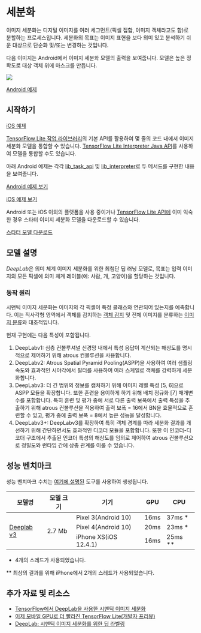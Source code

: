 # 세분화

이미지 세분화는 디지털 이미지를 여러 세그먼트(픽셀 집합, 이미지 객체라고도 함)로 분할하는 프로세스입니다. 세분화의 목표는 이미지 표현을 보다 의미 있고 분석하기 쉬운 대상으로 단순화 및/또는 변경하는 것입니다.

다음 이미지는 Android에서 이미지 세분화 모델의 출력을 보여줍니다. 모델은 높은 정확도로 대상 객체 위에 마스크를 만듭니다.


<img src="../images/segmentation.png" class="attempt-right">

<a class="button button-primary" href="https://github.com/tensorflow/examples/tree/master/lite/examples/image_segmentation/android">Android 예제</a>

## 시작하기

<a class="button button-primary" href="https://github.com/tensorflow/examples/tree/master/lite/examples/image_segmentation/ios">iOS 예제</a>

[TensorFlow Lite 작업 라이브러리](../../inference_with_metadata/task_library/image_segmenter)의 기본 API를 활용하여 몇 줄의 코드 내에서 이미지 세분화 모델을 통합할 수 있습니다. [TensorFlow Lite Interpreter Java API](../../guide/inference#load_and_run_a_model_in_java)를 사용하여 모델을 통합할 수도 있습니다.

아래 Android 예제는 각각 [lib_task_api](https://github.com/tensorflow/examples/tree/master/lite/examples/image_segmentation/android/lib_task_api) 및 [lib_interpreter](https://github.com/tensorflow/examples/tree/master/lite/examples/image_segmentation/android/lib_interpreter)로 두 메서드를 구현한 내용을 보여줍니다.

<a class="button button-primary" href="https://github.com/tensorflow/examples/tree/master/lite/examples/image_segmentation/android">Android 예제 보기</a>

<a class="button button-primary" href="https://github.com/tensorflow/examples/tree/master/lite/examples/image_segmentation/ios">iOS 예제 보기</a>

Android 또는 iOS 이외의 플랫폼을 사용 중이거나 <a href="https://www.tensorflow.org/api_docs/python/tf/lite">TensorFlow Lite API에</a> 이미 익숙한 경우 스타터 이미지 세분화 모델을 다운로드할 수 있습니다.

<a class="button button-primary" href="https://tfhub.dev/tensorflow/lite-model/deeplabv3/1/metadata/2?lite-format=tflite">스타터 모델 다운로드</a>

## 모델 설명

*DeepLab*은 의미 체계 이미지 세분화를 위한 최첨단 딥 러닝 모델로, 목표는 입력 이미지의 모든 픽셀에 의미 체계 레이블(예: 사람, 개, 고양이)을 할당하는 것입니다.

### 동작 원리

시맨틱 이미지 세분화는 이미지의 각 픽셀이 특정 클래스와 연관되어 있는지를 예측합니다. 이는 직사각형 영역에서 객체를 감지하는 <a href="../object_detection/overview.md">객체 감지</a> 및 전체 이미지를 분류하는 <a href="../image_classification/overview.md">이미지 분류</a>와 대조적입니다.

현재 구현에는 다음 특성이 포함됩니다.

<ol>
  <li>DeepLabv1: 심층 컨볼루셔널 신경망 내에서 특성 응답이 계산되는 해상도를 명시적으로 제어하기 위해 atrous 컨볼루션을 사용합니다.</li>
  <li>DeepLabv2: Atrous Spatial Pyramid Pooling(ASPP)을 사용하여 여러 샘플링 속도와 효과적인 시야각에서 필터를 사용하여 여러 스케일로 객체를 강력하게 세분화합니다.</li>
  <li>DeepLabv3: 더 긴 범위의 정보를 캡처하기 위해 이미지 레벨 특성 [5, 6]으로 ASPP 모듈을 확장합니다. 또한 훈련을 용이하게 하기 위해 배치 정규화 [7] 매개변수를 포함합니다. 특히 훈련 및 평가 중에 서로 다른 출력 보폭에서 출력 특성을 추출하기 위해 atrous 컨볼루션을 적용하여 출력 보폭 = 16에서 BN을 효율적으로 훈련할 수 있고, 평가 중에 출력 보폭 = 8에서 높은 성능을 달성합니다.</li>
  <li>DeepLabv3+: DeepLabv3를 확장하여 특히 객체 경계를 따라 세분화 결과를 개선하기 위해 간단하면서도 효과적인 디코더 모듈을 포함합니다. 또한 이 인코더-디코더 구조에서 추출된 인코더 특성의 해상도를 임의로 제어하여 atrous 컨볼루션으로 정밀도와 런타임 간에 상충 관계를 이룰 수 있습니다.</li>
</ol>

## 성능 벤치마크

성능 벤치마크 수치는 [여기에 설명된](https://www.tensorflow.org/lite/performance/benchmarks) 도구를 사용하여 생성됩니다.

<table>
  <thead>
    <tr>
      <th>모델명</th>
      <th>모델 크기</th>
      <th>기기</th>
      <th>GPU</th>
      <th>CPU</th>
    </tr>
  </thead>
  <tr>
    <td rowspan="3">       <a href="https://tfhub.dev/tensorflow/lite-model/deeplabv3/1/metadata/2?lite-format=tflite">Deeplab v3</a>
</td>
    <td rowspan="3">       2.7 Mb</td>
    <td>Pixel 3(Android 10)</td>
    <td>16ms</td>
    <td>37ms *</td>
  </tr>
   <tr>
     <td>Pixel 4(Android 10)</td>
    <td>20ms</td>
    <td>23ms *</td>
  </tr>
   <tr>
     <td>iPhone XS(iOS 12.4.1)</td>
     <td>16ms</td>
    <td>25ms **</td>
  </tr>
</table>

* 4개의 스레드가 사용되었습니다.

** 최상의 결과를 위해 iPhone에서 2개의 스레드가 사용되었습니다.

## 추가 자료 및 리소스

<ul>
  <li><a href="https://ai.googleblog.com/2018/03/semantic-image-segmentation-with.html">TensorFlow에서 DeepLab을 사용한 시맨틱 이미지 세분화</a></li>
  <li><a href="https://medium.com/tensorflow/tensorflow-lite-now-faster-with-mobile-gpus-developer-preview-e15797e6dee7">이제 모바일 GPU로 더 빨라진 TensorFlow Lite(개발자 프리뷰)</a></li>
  <li><a href="https://github.com/tensorflow/models/tree/master/research/deeplab">DeepLab: 시맨틱 이미지 세분화를 위한 딥 라벨링</a></li>
</ul>
